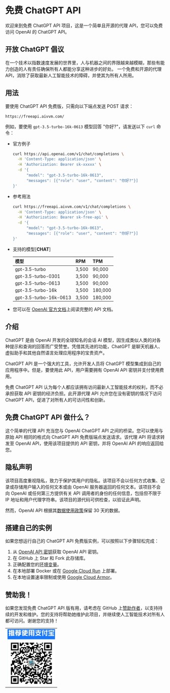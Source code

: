 # 免费 ChatGPT API

欢迎来到免费 ChatGPT API 项目，这是一个简单且开源的代理 API，您可以免费访问 OpenAI 的 ChatGPT API。

## 开放 ChatGPT 倡议

在一个技术以指数速度发展的世界里，人与机器之间的界限越来越模糊，那些有能力创造的人有责任确保所有人都能分享这种进步的好处。
一个免费和开源的代理 API，消除了获取最新人工智能技术的障碍，并使其为所有人所用。

## 用法

要使用 ChatGPT API 免费版，只需向以下端点发送 POST 请求：

```raw
https://freeapi.aivvm.com/
```

例如，要使用 `gpt-3.5-turbo-16k-0613` 模型回答 "你好?"，请发送以下 `curl` 命令：
- 官方例子
  ```sh
  curl https://api.openai.com/v1/chat/completions \
    -H 'Content-Type: application/json' \
    -H 'Authorization: Bearer sk-xxxxx' \
    -d '{
        "model": "gpt-3.5-turbo-16k-0613",
        "messages": [{"role": "user", "content": "你好?"}]
  }'
  ```

- 参考用法
  ```sh
  curl https://freeapi.aivvm.com/v1/chat/completions \
    -H 'Content-Type: application/json' \
    -H 'Authorization: Bearer sk-free-api' \
    -d '{
        "model": "gpt-3.5-turbo-16k-0613",
        "messages": [{"role": "user", "content": "你好?"}]
  }'
  ```

- 支持的模型[**CHAT**]

  |模型| RPM | TPM |
  |-------|-------|-------|
  |gpt-3.5-turbo	| 3,500	|90,000|
  |gpt-3.5-turbo-0301|	3,500	|90,000|
  |gpt-3.5-turbo-0613	|3,500|	90,000|
  |gpt-3.5-turbo-16k	|3,500	|180,000|
  |gpt-3.5-turbo-16k-0613|	3,500	|180,000|


- 您可以在 [OpenAI 官方文档](https://platform.openai.com/docs/api-reference/chat/create)上阅读完整的 API 文档。

## 介绍

ChatGPT 是由 OpenAI 开发的全球知名的会话 AI 模型，因生成类似人类的对各种提示和查询的回答而广受赞誉。凭借其先进的功能，ChatGPT 是聊天机器人、虚拟助手和其他自然语言处理应用程序的宝贵资产。

ChatGPT API 是一个强大的工具，允许开发人员将 ChatGPT 模型集成到自己的应用程序中。但是，要使用此 API，用户需要拥有 OpenAI API 密钥并支付使用费用。

免费 ChatGPT API 认为每个人都应该拥有访问最新人工智能技术的权利，而不必承担获取 API 密钥的经济负担。此开源代理 API 允许您在没有密钥的情况下访问 ChatGPT API，促进了对所有人的可访问性和创新。

## 免费 ChatGPT API 做什么？

这个简单的代理 API 充当您与 OpenAI ChatGPT API 之间的桥梁。您可以使用与原始 API 相同的格式向 ChatGPT API 免费版端点发送请求。该代理 API 将请求转发至 OpenAI API，使用该项目提供的 API 密钥，并将 OpenAI API 的响应返回给您。

## 隐私声明

该项目高度重视隐私，致力于保护其用户的隐私。该项目不会以任何方式收集、记录或存储用户输入的任何文本或由 OpenAI 服务器返回的任何文本。该项目不会向 OpenAI 或任何第三方提供有关 API 调用者的身份的任何信息，包括但不限于 IP 地址和用户代理字符串。该项目的源代码可供检查，以验证此声明。

然而，OpenAI API 根据其[数据使用政策](https://platform.openai.com/docs/data-usage-policies)保留 30 天的数据。

## 搭建自己的实例

如果您想运行自己的 ChatGPT API 免费版实例，可以按照以下步骤轻松完成：

1. 从 [OpenAI API 密钥](https://platform.openai.com/account/api-keys)获取 OpenAI API 密钥。
1. 在 GitHub 上 Star 和 Fork 此存储库。
1. 正确配置您的[环境变量](.env.example)。
1. 在本地部署 Docker 或在 [Google Cloud Run](https://cloud.google.com/run) 上部署。
1. 在本地设置速率限制或使用 [Google Cloud Armor](https://cloud.google.com/armor/docs/rate-limiting-overview)。

## 赞助我！

如果您发现免费 ChatGPT API 版有用，请考虑在 GitHub 上[赞助作者](https://github.com/CaoYunzhou/chatgpt-freeapi)，以支持持续的开发和维护。您的支持将帮助她维护此项目，并继续使人工智能技术对所有人都可访问。谢谢您的支持！

<table>
  <tr>
    <td><img src="./img/alipay.png" alt="支付宝" width="150"></td>
  </tr>
</table>
